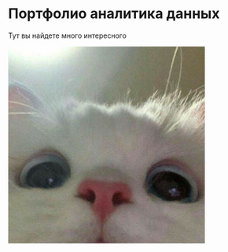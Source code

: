 # **Портфолио аналитика данных**
Тут вы найдете много интересного 

<img src="https://github.com/marisha-gulina/portfolio/blob/main/assets/8b0772f321bca2198113500167252a02.jpg" width="400" height="400" />
